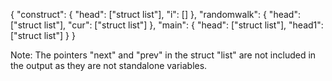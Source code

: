 

{
    "construct": {
        "head": ["struct list"],
        "i": []
    },
    "randomwalk": {
        "head": ["struct list"],
        "cur": ["struct list"]
    },
    "main": {
        "head": ["struct list"],
        "head1": ["struct list"]
    }
}

Note: The pointers "next" and "prev" in the struct "list" are not included in the output as they are not standalone variables.
